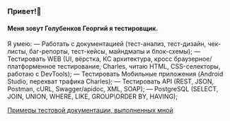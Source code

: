 ###  Привет!👋
#### Меня зовут Голубенков Георгий я тестировщик.
Я умею: 
— Работать с документацией (тест-анализ, тест-дизайн, чек-листы, баг-репорты, тест-кейсы, майндмапы и блок-схемы);
— Тестировать WEB (UI, вёрстка, КС архитектура, кросс браузерное/платформенное тестирование, Charles, читаю HTML, CSS-селекторы, работаю с DevTools);
— Тестировать Мобильные приложения (Android Studio, перехват трафика Charles);
— Тестировать API (REST, JSON, Postman, cURL, Swagger/apidoc, XML, SOAP);
— PostgreSQL (SELECT, JOIN, UNION, WHERE, LIKE, GROUP\ORDER BY, HAVING);

[Примеры тестовой документации, выполненных мной](https://github.com/GolubenkovG/QA_Portfolio)
<!--
**GolubenkovG/GolubenkovG** is a ✨ _special_ ✨ repository because its `README.md` (this file) appears on your GitHub profile.

Here are some ideas to get you started:

- 🔭 I’m currently working on ...
- 🌱 I’m currently learning ...
- 👯 I’m looking to collaborate on ...
- 🤔 I’m looking for help with ...
- 💬 Ask me about ...
- 📫 How to reach me: ...
- 😄 Pronouns: ...
- ⚡ Fun fact: ...
-->
 
